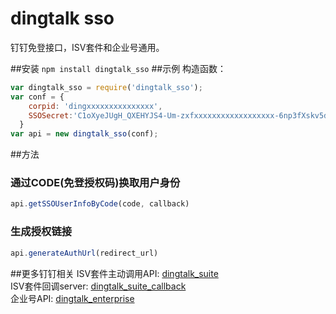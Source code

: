 # dingtalk sso
钉钉免登接口，ISV套件和企业号通用。

##安装 
`npm install dingtalk_sso`
##示例
构造函数：
```js
var dingtalk_sso = require('dingtalk_sso');
var conf = {
    corpid: 'dingxxxxxxxxxxxxxxx',
    SSOSecret:'C1oXyeJUgH_QXEHYJS4-Um-zxfxxxxxxxxxxxxxxxxxx-6np3fXskv5dGs'
  }
var api = new dingtalk_sso(conf);
```
##方法
### 通过CODE(免登授权码)换取用户身份
```js
api.getSSOUserInfoByCode(code, callback)
```
### 生成授权链接
```js
api.generateAuthUrl(redirect_url)
```
##更多钉钉相关
ISV套件主动调用API: [dingtalk_suite](https://github.com/hezedu/dingtalk_suite)<br>
ISV套件回调server: [dingtalk_suite_callback](https://github.com/hezedu/dingtalk_suite_callback)<br>
企业号API: [dingtalk_enterprise](https://github.com/hezedu/dingtalk_enterprise)
